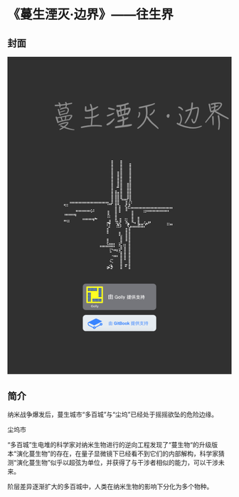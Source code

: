 # 《蔓生湮灭·边界》——往生界

## 封面

![](../.gitbook/assets/2.png)

## 简介

纳米战争爆发后，蔓生城市“多百城”与“尘坞”已经处于摇摇欲坠的危险边缘。

尘坞市

“多百城”生电堆的科学家对纳米生物进行的逆向工程发现了“蔓生物“的升级版本“演化蔓生物”的存在，在量子显微镜下已经看不到它们的内部解构，科学家猜测“演化蔓生物”似乎以超弦为单位，并获得了与干涉者相似的能力，可以干涉未来。

阶层差异逐渐扩大的多百城中，人类在纳米生物的影响下分化为多个物种。


